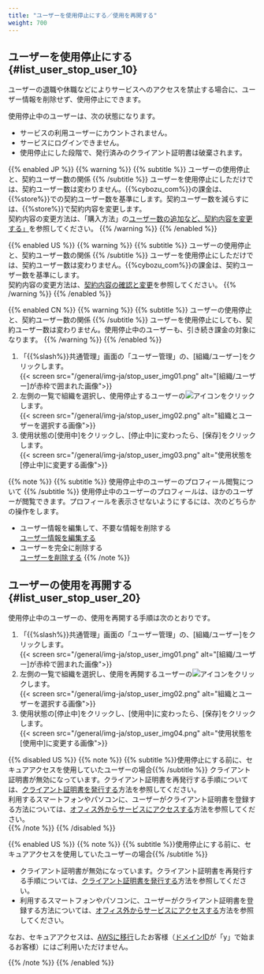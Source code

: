 ```yaml
---
title: "ユーザーを使用停止にする／使用を再開する"
weight: 700
---
```

## ユーザーを使用停止にする{#list_user_stop_user_10}

ユーザーの退職や休職などによりサービスへのアクセスを禁止する場合に、ユーザー情報を削除せず、使用停止にできます。

使用停止中のユーザーは、次の状態になります。  

* サービスの利用ユーザーにカウントされません。
* サービスにログインできません。
* 使用停止にした段階で、発行済みのクライアント証明書は破棄されます。

{{% enabled JP %}}
{{% warning %}}
{{% subtitle %}}
ユーザーの使用停止と、契約ユーザー数の関係
{{% /subtitle %}}
ユーザーを使用停止にしただけでは、契約ユーザー数は変わりません。{{%cybozu_com%}}の課金は、{{%store%}}での契約ユーザー数を基準にします。契約ユーザー数を減らすには、{{%store%}}で契約内容を変更します。  
契約内容の変更方法は、「購入方法」の[ユーザー数の追加など、契約内容を変更する」](https://www.cybozu.com/jp/buy/add/)を参照してください。
{{% /warning %}}
{{% /enabled %}}

{{% enabled US %}}
{{% warning %}}
{{% subtitle %}}
ユーザーの使用停止と、契約ユーザー数の関係
{{% /subtitle %}}
ユーザーを使用停止にしただけでは、契約ユーザー数は変わりません。{{%cybozu_com%}}の課金は、契約ユーザー数を基準にします。  
契約内容の変更方法は、[契約内容の確認と変更](/store/en/contract.html)を参照してください。
{{% /warning %}}
{{% /enabled %}}

{{% enabled CN %}}
{{% warning %}}
{{% subtitle %}}
ユーザーの使用停止と、契約ユーザー数の関係
{{% /subtitle %}}
ユーザーを使用停止にしても、契約ユーザー数は変わりません。使用停止中のユーザーも、引き続き課金の対象になります。
{{% /warning %}}
{{% /enabled %}}

1. 「{{%slash%}}共通管理」画面の「ユーザー管理」の、[組織/ユーザー]をクリックします。  
  {{< screen src="/general/img-ja/stop_user_img01.png" alt="[組織/ユーザー]が赤枠で囲まれた画像">}}
1. 左側の一覧で組織を選択し、使用停止するユーザーの![アイコン](/general/img/slash_edit_icon.png)をクリックします。  
  {{< screen src="/general/img-ja/stop_user_img02.png" alt="組織とユーザーを選択する画像">}}
1. 使用状態の[使用中]をクリックし、[停止中]に変わったら、[保存]をクリックします。  
  {{< screen src="/general/img-ja/stop_user_img03.png" alt="使用状態を[停止中]に変更する画像">}}

{{% note %}}
{{% subtitle %}}
使用停止中のユーザーのプロフィール閲覧について
{{% /subtitle %}}
使用停止中のユーザーのプロフィールは、ほかのユーザーが閲覧できます。プロフィールを表示させないようにするには、次のどちらかの操作をします。

* ユーザー情報を編集して、不要な情報を削除する  
  [ユーザー情報を編集する](/general/ja/admin/list_useradmin/list_user/edit_user.html)
* ユーザーを完全に削除する  
  [ユーザーを削除する](/general/ja/admin/list_useradmin/list_user/delete_user.html)
{{% /note %}}

## ユーザーの使用を再開する{#list_user_stop_user_20}

使用停止中のユーザーの、使用を再開する手順は次のとおりです。

1. 「{{%slash%}}共通管理」画面の「ユーザー管理」の、[組織/ユーザー]をクリックします。  
  {{< screen src="/general/img-ja/stop_user_img01.png" alt="[組織/ユーザー]が赤枠で囲まれた画像">}}
1. 左側の一覧で組織を選択し、使用を再開するユーザーの![アイコン](/general/img/slash_edit_icon.png)をクリックします。  
  {{< screen src="/general/img-ja/stop_user_img02.png" alt="組織とユーザーを選択する画像">}}
1. 使用状態の[停止中]をクリックし、[使用中]に変わったら、[保存]をクリックします。  
  {{< screen src="/general/img-ja/stop_user_img04.png" alt="使用状態を[使用中]に変更する画像">}}

{{% disabled US %}}
{{% note %}}
{{% subtitle %}}使用停止にする前に、セキュアアクセスを使用していたユーザーの場合{{% /subtitle %}}
クライアント証明書が無効になっています。クライアント証明書を再発行する手順については、[クライアント証明書を発行する](/general/ja/admin/list_security/list_secureaccess/secureaccess.html#list_secureaccess_secureaccess_30)方法を参照してください。  
利用するスマートフォンやパソコンに、ユーザーがクライアント証明書を登録する方法については、[オフィス外からサービスにアクセスする](/general/ja/user/list_access/remote.html)方法を参照してください。  
{{% /note %}}
{{% /disabled %}}

{{% enabled US %}}
{{% note %}}
{{% subtitle %}}使用停止にする前に、セキュアアクセスを使用していたユーザーの場合{{% /subtitle %}}

* クライアント証明書が無効になっています。クライアント証明書を再発行する手順については、[クライアント証明書を発行する](/general/ja/admin/list_security/list_secureaccess/secureaccess.html#list_secureaccess_secureaccess_30)方法を参照してください。  
* 利用するスマートフォンやパソコンに、ユーザーがクライアント証明書を登録する方法については、[オフィス外からサービスにアクセスする](/general/ja/user/list_access/remote.html)方法を参照してください。  

なお、セキュアアクセスは、[AWSに移行](https://www.kintone.com/aws-migration/)したお客様（[ドメインID](/general/ja/admin/list_old/domainid.html)が「y」で始まるお客様）にはご利用いただけません。

{{% /note %}}
{{% /enabled %}}

